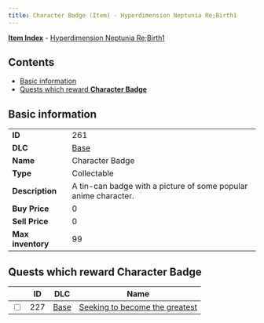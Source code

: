 ```yaml
---
title: Character Badge (Item) - Hyperdimension Neptunia Re;Birth1
---
```


[**Item Index**](/neptunia/rb1/item/index.html) - [Hyperdimension Neptunia Re;Birth1](/neptunia/rb1)

## Contents

- [Basic information](#basic-information)
- [Quests which reward **Character Badge**](#quests-which-reward-character-badge)
## Basic information

|   |   |
| -- | -- |
| **ID** | 261 |
| **DLC** | [Base](/neptunia/rb1/dlc/1-base.html) |
| **Name** | Character Badge |
| **Type** | Collectable |
| **Description** | A tin-can badge with a picture of some popular anime character. |
| **Buy Price** | 0 |
| **Sell Price** | 0 |
| **Max inventory** | 99 |


## Quests which reward **Character Badge**

|    | ID | DLC | Name |
| -- | -- | --- | ---- |
| <input type="checkbox" id="rb1-quest-1-227" class="trackbox" /> | 227 | [Base](/neptunia/rb1/dlc/1-base.html) | [Seeking to become the greatest](/neptunia/rb1/quest/1-227-seeking-to-become-the-greatest.html) |

